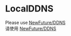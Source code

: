 # LocalDDNS

Please use [NewFuture/DDNS](https://github.com/NewFuture/DDNS)<br/>
请使用 [NewFuture/DDNS](https://github.com/NewFuture/DDNS)
